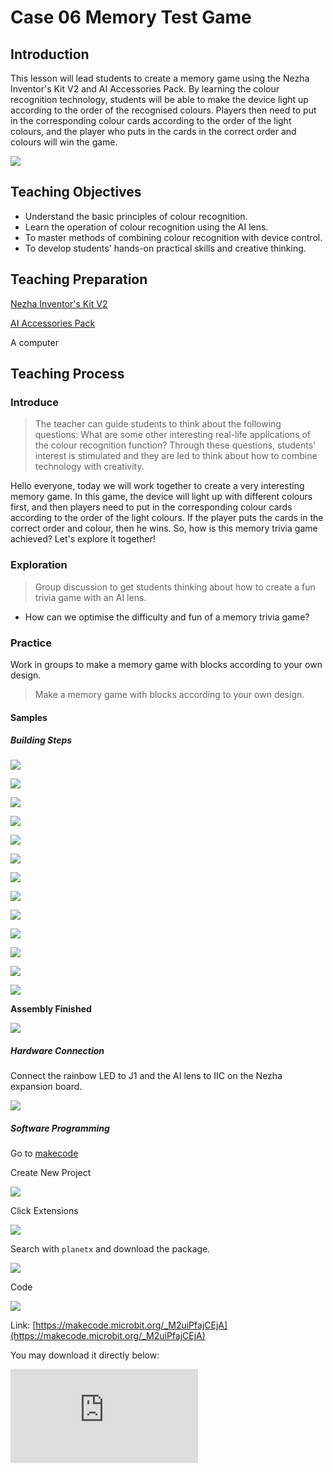 ﻿---
sidebar_position: 7
---

# Case 06 Memory Test Game


## Introduction 

This lesson will lead students to create a memory game using the Nezha Inventor's Kit V2 and AI Accessories Pack. By learning the colour recognition technology, students will be able to make the device light up according to the order of the recognised colours. Players then need to put in the corresponding colour cards according to the order of the light colours, and the player who puts in the cards in the correct order and colours will win the game.

![](https://wiki-media-ef.oss-cn-hongkong.aliyuncs.com//images/ai-accessories-pack-case-06-01.png)

## Teaching Objectives

- Understand the basic principles of colour recognition.
- Learn the operation of colour recognition using the AI lens.
- To master methods of combining colour recognition with device control.
- To develop students' hands-on practical skills and creative thinking.

## Teaching Preparation

[Nezha Inventor's Kit V2](https://www.elecfreaks.com/nezha-inventor-s-kit-v2-for-micro-bit.html)

[AI Accessories Pack](https://www.elecfreaks.com/nezha-inventor-s-kit-v2-for-micro-bit.html)

A computer

## Teaching Process

### Introduce

>The teacher can guide students to think about the following questions: What are some other interesting real-life applications of the colour recognition function? Through these questions, students' interest is stimulated and they are led to think about how to combine technology with creativity.

Hello everyone, today we will work together to create a very interesting memory game. In this game, the device will light up with different colours first, and then players need to put in the corresponding colour cards according to the order of the light colours. If the player puts the cards in the correct order and colour, then he wins. So, how is this memory trivia game achieved? Let's explore it together!

### Exploration

>Group discussion to get students thinking about how to create a fun trivia game with an AI lens.

- How can we optimise the difficulty and fun of a memory trivia game?

### Practice

Work in groups to make a memory game with blocks according to your own design.

>Make a memory game with blocks according to your own design.

#### Samples

##### Building Steps

![](https://wiki-media-ef.oss-cn-hongkong.aliyuncs.com//images/ai-accessories-pack-step-05-01.png)

![](https://wiki-media-ef.oss-cn-hongkong.aliyuncs.com//images/ai-accessories-pack-step-05-02.png)

![](https://wiki-media-ef.oss-cn-hongkong.aliyuncs.com//images/ai-accessories-pack-step-05-03.png)

![](https://wiki-media-ef.oss-cn-hongkong.aliyuncs.com//images/ai-accessories-pack-step-05-04.png)

![](https://wiki-media-ef.oss-cn-hongkong.aliyuncs.com//images/ai-accessories-pack-step-05-05.png)

![](https://wiki-media-ef.oss-cn-hongkong.aliyuncs.com//images/ai-accessories-pack-step-05-06.png)

![](https://wiki-media-ef.oss-cn-hongkong.aliyuncs.com//images/ai-accessories-pack-step-05-07.png)

![](https://wiki-media-ef.oss-cn-hongkong.aliyuncs.com//images/ai-accessories-pack-step-05-08.png)

![](https://wiki-media-ef.oss-cn-hongkong.aliyuncs.com//images/ai-accessories-pack-step-05-09.png)

![](https://wiki-media-ef.oss-cn-hongkong.aliyuncs.com//images/ai-accessories-pack-step-05-10.png)

![](https://wiki-media-ef.oss-cn-hongkong.aliyuncs.com//images/ai-accessories-pack-step-05-11.png)

![](https://wiki-media-ef.oss-cn-hongkong.aliyuncs.com//images/ai-accessories-pack-step-05-12.png)

![](https://wiki-media-ef.oss-cn-hongkong.aliyuncs.com//images/ai-accessories-pack-step-05-13.png)

**Assembly Finished**

![](https://wiki-media-ef.oss-cn-hongkong.aliyuncs.com//images/ai-accessories-pack-case-01-01.png)

##### Hardware Connection

Connect the rainbow LED to J1 and the AI lens to IIC on the Nezha expansion board. 

 ![](https://wiki-media-ef.oss-cn-hongkong.aliyuncs.com//images/ai-accessories-pack-case-06-02.png)

##### Software Programming

Go to [makecode](https://makecode.microbit.org/#)

Create New Project

![](https://wiki-media-ef.oss-cn-hongkong.aliyuncs.com//images/ai-accessories-pack-case-01-03.png)

Click Extensions

![](https://wiki-media-ef.oss-cn-hongkong.aliyuncs.com//images/ai-accessories-pack-case-01-04.png)

Search with `planetx` and download the package. 

![](https://wiki-media-ef.oss-cn-hongkong.aliyuncs.com//images/ai-accessories-pack-case-01-07.png)

Code

![](https://wiki-media-ef.oss-cn-hongkong.aliyuncs.com//images/ai-accessories-pack-case-06-08.png)


Link: [https://makecode.microbit.org/_M2uiPfajCEjA](https://makecode.microbit.org/_M2uiPfajCEjA)

You may download it directly below: 

<div
    style={{
        position: 'relative',
        paddingBottom: '60%',
        overflow: 'hidden',
    }}
>
    <iframe
        src="https://makecode.microbit.org/_M2uiPfajCEjA"
        frameborder="0"
        sandbox="allow-popups allow-forms allow-scripts allow-same-origin"
        style={{
            position: 'absolute',
            width: '100%',
            height: '100%',
        }}
    />
</div>


### Teamwork and Presentation

Students are divided into teams to work together on the production and programming of the case.

Students are encouraged to co-operate, communicate and share their experiences with each other.

Each team has the opportunity to present the cases they have produced to other teams.

#### Example Case Results

The memory game device identifies the colour of the card by using the colour recognition function of the AI lens. After the player presses the logo, the device first lights up with different colours, then the player needs to put in the corresponding colour cards according to the order of the light colours and press button A to confirm, and finally press button B to confirm that all the operations have been completed, and finally the device will judge the cards according to the order of the cards being put in and their colours. Finally, the device will judge according to the order and colour of the cards, and when the order and colour of the cards are correct, the game is won.

![](https://wiki-media-ef.oss-cn-hongkong.aliyuncs.com//images/ai-accessories-pack-case-06.gif)

### Reflection

>Sharing in groups allows students in each group to share their production process and insights, summarise the problems and solutions they encountered, and evaluate their strengths and weaknesses.
